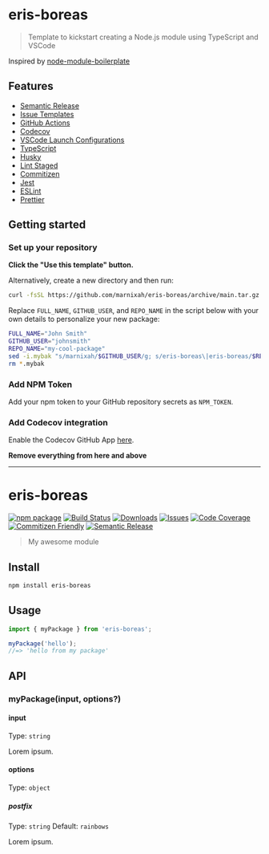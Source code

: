 # eris-boreas

> Template to kickstart creating a Node.js module using TypeScript and VSCode

Inspired by [node-module-boilerplate](https://github.com/sindresorhus/node-module-boilerplate)

## Features

- [Semantic Release](https://github.com/semantic-release/semantic-release)
- [Issue Templates](https://github.com/marnixah/eris-boreas/tree/main/.github/ISSUE_TEMPLATE)
- [GitHub Actions](https://github.com/marnixah/eris-boreas/tree/main/.github/workflows)
- [Codecov](https://about.codecov.io/)
- [VSCode Launch Configurations](https://github.com/marnixah/eris-boreas/blob/main/.vscode/launch.json)
- [TypeScript](https://www.typescriptlang.org/)
- [Husky](https://github.com/typicode/husky)
- [Lint Staged](https://github.com/okonet/lint-staged)
- [Commitizen](https://github.com/search?q=commitizen)
- [Jest](https://jestjs.io/)
- [ESLint](https://eslint.org/)
- [Prettier](https://prettier.io/)

## Getting started

### Set up your repository

**Click the "Use this template" button.**

Alternatively, create a new directory and then run:

```bash
curl -fsSL https://github.com/marnixah/eris-boreas/archive/main.tar.gz | tar -xz --strip-components=1
```

Replace `FULL_NAME`, `GITHUB_USER`, and `REPO_NAME` in the script below with your own details to personalize your new package:

```bash
FULL_NAME="John Smith"
GITHUB_USER="johnsmith"
REPO_NAME="my-cool-package"
sed -i.mybak "s/marnixah/$GITHUB_USER/g; s/eris-boreas\|eris-boreas/$REPO_NAME/g; s/Marnix/$FULL_NAME/g" package.json package-lock.json README.md
rm *.mybak
```

### Add NPM Token

Add your npm token to your GitHub repository secrets as `NPM_TOKEN`.

### Add Codecov integration

Enable the Codecov GitHub App [here](https://github.com/apps/codecov).

**Remove everything from here and above**

---

# eris-boreas

[![npm package][npm-img]][npm-url]
[![Build Status][build-img]][build-url]
[![Downloads][downloads-img]][downloads-url]
[![Issues][issues-img]][issues-url]
[![Code Coverage][codecov-img]][codecov-url]
[![Commitizen Friendly][commitizen-img]][commitizen-url]
[![Semantic Release][semantic-release-img]][semantic-release-url]

> My awesome module

## Install

```bash
npm install eris-boreas
```

## Usage

```ts
import { myPackage } from 'eris-boreas';

myPackage('hello');
//=> 'hello from my package'
```

## API

### myPackage(input, options?)

#### input

Type: `string`

Lorem ipsum.

#### options

Type: `object`

##### postfix

Type: `string`
Default: `rainbows`

Lorem ipsum.

[build-img]:https://github.com/marnixah/eris-boreas/actions/workflows/release.yml/badge.svg
[build-url]:https://github.com/marnixah/eris-boreas/actions/workflows/release.yml
[downloads-img]:https://img.shields.io/npm/dt/eris-boreas
[downloads-url]:https://www.npmtrends.com/eris-boreas
[npm-img]:https://img.shields.io/npm/v/eris-boreas
[npm-url]:https://www.npmjs.com/package/eris-boreas
[issues-img]:https://img.shields.io/github/issues/marnixah/eris-boreas
[issues-url]:https://github.com/marnixah/eris-boreas/issues
[codecov-img]:https://codecov.io/gh/marnixah/eris-boreas/branch/main/graph/badge.svg
[codecov-url]:https://codecov.io/gh/marnixah/eris-boreas
[semantic-release-img]:https://img.shields.io/badge/%20%20%F0%9F%93%A6%F0%9F%9A%80-semantic--release-e10079.svg
[semantic-release-url]:https://github.com/semantic-release/semantic-release
[commitizen-img]:https://img.shields.io/badge/commitizen-friendly-brightgreen.svg
[commitizen-url]:http://commitizen.github.io/cz-cli/
